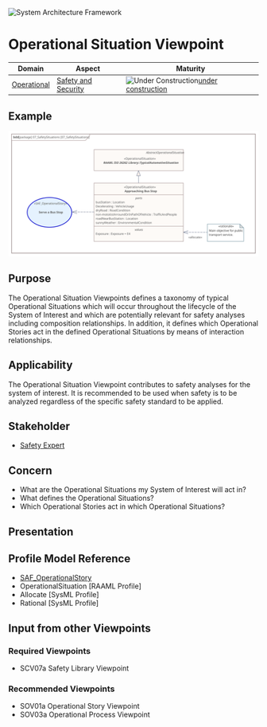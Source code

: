 ![System Architecture Framework](../diagrams/Logo_SAF.png)
# Operational Situation Viewpoint
|**Domain**|**Aspect**|**Maturity**|
| --- | --- | --- |
|[Operational](../domains.md#Domain-Operational)|[Safety and Security](../aspects.md#Aspect-security--safety)|![Under Construction](../diagrams/Under_construction_icon-yellow.svg )[under construction](../using-saf/maturity.md#under-construction)|
## Example
![OperationalSituation](../diagrams/SOV07a_OperationalSafetySituations.svg)
## Purpose
The Operational Situation Viewpoints defines a taxonomy of typical Operational Situations which will occur throughout the lifecycle of the System of Interest and which are potentially relevant for safety analyses including composition relationships.
In addition, it defines which Operational Stories act in the defined Operational Situations by means of interaction relationships.
## Applicability
The Operational Situation Viewpoint contributes to safety analyses for the system of interest. It is recommended to be used when safety is to be analyzed regardless of the specific safety standard to be applied.
## Stakeholder
* [Safety Expert](../stakeholders.md#safety-expert)
## Concern
* What are the Operational Situations my System of Interest will act in?
* What defines the Operational Situations?
* Which Operational Stories act in which Operational Situations?
## Presentation


## Profile Model Reference
* [SAF_OperationalStory](../stereotypes.md#SAF_OperationalStory)
* OperationalSituation [RAAML Profile]
* Allocate [SysML Profile]
* Rational [SysML Profile]
## Input from other Viewpoints
### Required Viewpoints
* SCV07a Safety Library Viewpoint
### Recommended Viewpoints
* SOV01a Operational Story Viewpoint
* SOV03a Operational Process Viewpoint
